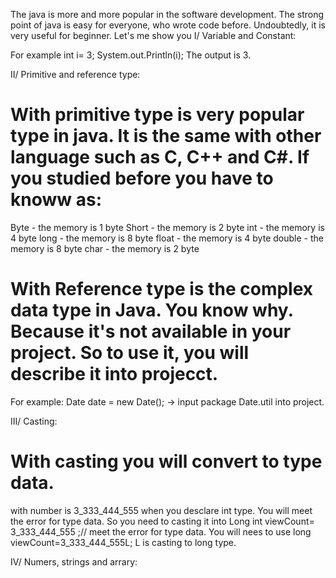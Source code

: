The java is more and more popular in the software development. The strong point of java is easy for everyone, who wrote code before. Undoubtedly, it is very useful for beginner. 
Let's me show you
I/ Variable and Constant: 

For example 
int i= 3;
System.out.Println(i);
The output is 3.

II/ Primitive and reference type:

# With primitive type is very popular type in java. It is the same with other language such as C, C++ and C#. If you studied before you have to knoww as:
Byte - the memory is 1 byte
Short - the memory is 2 byte
int - the memory is 4 byte
long - the memory is 8 byte
float - the memory is 4 byte
double - the memory is 8 byte
char - the memory is 2 byte
# With Reference type is the complex data type in Java. You know why. Because it's not available in your project. So to use it, you will describe it into projecct.
For example:
Date date = new Date();
-> input package Date.util into project.

III/ Casting:

# With casting you will convert to type data.

with number is 3_333_444_555 when you desclare int type. You will meet the error for type data. So you need to casting it into Long
int viewCount= 3_333_444_555 ;// meet the error for type data.
You will nees to use
long viewCount=3_333_444_555L; L is casting to long type.


IV/ Numers, strings and arrary:


